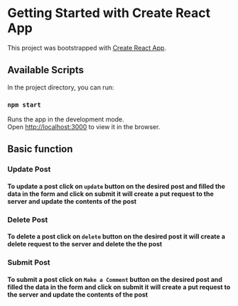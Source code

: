 # Getting Started with Create React App

This project was bootstrapped with [Create React App](https://github.com/facebook/create-react-app).

## Available Scripts

In the project directory, you can run:

### `npm start`

Runs the app in the development mode.\
Open [http://localhost:3000](http://localhost:3000) to view it in the browser.

## Basic function 

### Update Post 
#### To update a post click on `update` button on the desired post and filled the data in the form and click on submit it will create a put request to the server and update the contents of the post 

### Delete Post
#### To delete a post click on `delete` button on the desired post it will create a delete request to the server and delete the the post

### Submit Post 
#### To submit a post click on `Make a Comment` button on the desired post and filled the data in the form and click on submit it will create a put request to the server and update the contents of the post 
